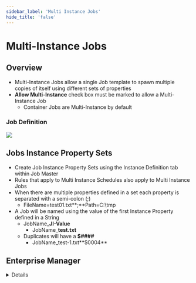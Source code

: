 ```yaml
---
sidebar_label: 'Multi Instance Jobs'
hide_title: 'false'
---
```


<head>
  <meta name="robots" content="noindex, nofollow" />
</head>

# Multi-Instance Jobs

## Overview

* Multi-Instance Jobs allow a single Job template to spawn multiple copies of itself using different sets of properties
* **Allow Multi-Instance** check box must be marked to allow a Multi-Instance Job 
    * Container Jobs are Multi-Instance by default

### Job Definition

![](../static/imgadvanced/SM_job_multiinstancebox.png)


## Jobs Instance Property Sets

* Create Job Instance Property Sets using the Instance Definition tab within Job Master
* Rules that apply to Multi Instance Schedules also apply to Multi Instance Jobs
* When there are multiple properties defined in a set each property is separated with a semi-colon (;)
  * FileName=test01.txt**;**Path=C:\tmp
* A Job will be named using the value of the first Instance Property defined in a String
  * JobName_**JI-Value**
    * JobName_**test.txt**
  * Duplicates will have a **$####**
    * JobName_test-1.txt**$0004**




## Enterprise Manager

<details>

#### Multi-Instance Jobs

* Multi-Instance Jobs allow a single Job template to spawn multiple copies of itself using different sets of properties

###### Example (Purpose):

* Ten Jobs are the same other than few small changes on the Command Line
    * Use one Job to build all ten
* **Allow Multi-Instance** check box must be marked to allow a Multi-Instance Job 
    * Container Jobs are Multi-Instance by default  

![](../static/imgadvanced/AllowMultiInstanceJob.png)

---

#### Multi-Instance Jobs - Instance Definition


* Create Job Instance Definitions using the Instance Definition tab within Job Master
* Similar rules apply to Multi-Instance Schedules and Jobs
    * Use a semicolon (;) to separate Job Instance Properties

```FileName=test01.txt;Path=C:\tmp```

* A Job will be named using the value of the first Instance Property defined in a String
* Name Scheme Example:  

```JobName_JI-Value```

```JobName_test.txt```

* Duplicates will have a **$####**

```JobName_test-1.txt$0004```

![](../static/imgadvanced/JobInstanceDefinition.png)

</details>